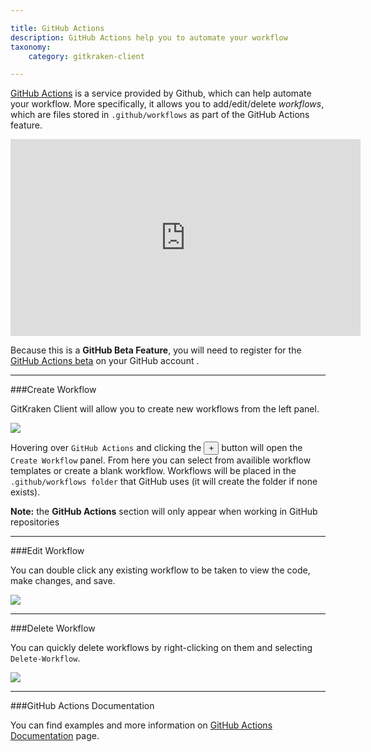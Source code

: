 ```yaml
---

title: GitHub Actions
description: GitHub Actions help you to automate your workflow
taxonomy:
    category: gitkraken-client

---
```



<a href="https://github.com/features/actions" target="_blank">GitHub Actions</a> is a service provided by Github, which can help automate your workflow. More specifically, it allows you to add/edit/delete _workflows_, which are files stored in `.github/workflows` as part of the GitHub Actions feature.

<div class='embed-container embed-container--16-9'>
    <iframe width='560' height='315' src='https://www.youtube.com/embed/qr3vwIvXUfc?rel=0&vq=hd1080' frameborder='0' allowfullscreen></iframe>
</div>

<div class='callout callout--warning'>
    <p> Because this is a <strong>GitHub Beta Feature</strong>, you will need to register for the <a href="https://github.com/login?return_to=https%3A%2F%2Fgithub.com%2Ffeatures%2Factions%2Fsignup%3Faccount%3D" target="_blank">GitHub Actions beta</a> on your GitHub account .</p>
</div>

***

###Create Workflow

GitKraken Client will allow you to create new workflows from the left panel.

<img src='/wp-content/uploads/github-actions-left-panel.png' srcset='/wp-content/uploads/github-actions-left-panel@2x.png 2x' class='img-responsive center img-bordered' />

Hovering over `GitHub Actions` and clicking the <button class='button button--success button--ui button--nolink'>+</button> button will open the `Create Workflow` panel. From here you can select from availible workflow templates or create a blank workflow. Workflows will be placed in the `.github/workflows folder` that GitHub uses (it will create the folder if none exists).

<div class='callout callout--success'>
    <p><strong>Note:</strong> the <strong>GitHub Actions</strong> section will only appear when working in GitHub repositories</p>
</div>

***

###Edit Workflow

You can double click any existing workflow to be taken to view the code, make changes, and save.

<img src='/wp-content/uploads/github-actions-edit.png' srcset='/wp-content/uploads/github-actions-edit@2x.png 2x' class='img-responsive center img-bordered' />

***

###Delete Workflow

You can quickly delete workflows by right-clicking on them and selecting `Delete-Workflow`.

<img src='/wp-content/uploads/github-actions-delete.png'  class='img-responsive center img-bordered' />

***

###GitHub Actions Documentation

You can find examples and more information on <a href="https://developer.github.com/actions/" target="_blank">GitHub Actions Documentation</a> page.